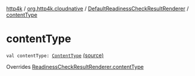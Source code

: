[http4k](../../index.md) / [org.http4k.cloudnative](../index.md) / [DefaultReadinessCheckResultRenderer](index.md) / [contentType](./content-type.md)

# contentType

`val contentType: `[`ContentType`](../../org.http4k.core/-content-type/index.md) [(source)](https://github.com/http4k/http4k/blob/master/http4k-cloudnative/src/main/kotlin/org/http4k/cloudnative/ReadinessCheckResultRenderer.kt#L14)

Overrides [ReadinessCheckResultRenderer.contentType](../-readiness-check-result-renderer/content-type.md)

